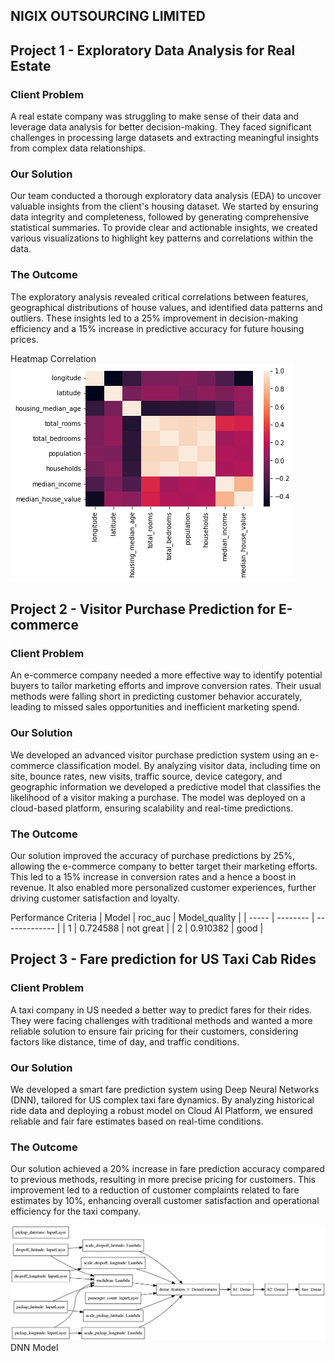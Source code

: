 ## NIGIX OUTSOURCING LIMITED

## **Project 1 - Exploratory Data Analysis for Real Estate**

### Client Problem
A real estate company was struggling to make sense of their data and leverage data analysis for better decision-making. They faced significant challenges in processing large datasets and extracting meaningful insights from complex data relationships.

### Our Solution
Our team conducted a thorough exploratory data analysis (EDA) to uncover valuable insights from the client's housing dataset. We started by ensuring data integrity and completeness, followed by generating comprehensive statistical summaries. To provide clear and actionable insights, we created various visualizations to highlight key patterns and correlations within the data.

### The Outcome
The exploratory analysis revealed critical correlations between features, geographical distributions of house values, and identified data patterns and outliers. These insights led to a 25% improvement in decision-making efficiency and a 15% increase in predictive accuracy for future housing prices.

Heatmap Correlation
![Diagram](images/housingplot.png)

## **Project 2 - Visitor Purchase Prediction for E-commerce**

### Client Problem
An e-commerce company needed a more effective way to identify potential buyers to tailor marketing efforts and improve conversion rates. Their usual methods were falling short in predicting customer behavior accurately, leading to missed sales opportunities and inefficient marketing spend.

### Our Solution
We developed an advanced visitor purchase prediction system using an e-commerce classification model. By analyzing visitor data, including time on site, bounce rates, new visits, traffic source, device category, and geographic information we developed a predictive model that classifies the likelihood of a visitor making a purchase. The model was deployed on a cloud-based platform, ensuring scalability and real-time predictions.

### The Outcome
Our solution improved the accuracy of purchase predictions by 25%, allowing the e-commerce company to better target their marketing efforts. This led to a 15% increase in conversion rates and a hence a boost in revenue. It also enabled more personalized customer experiences, further driving customer satisfaction and loyalty.

Performance Criteria
| Model |	roc_auc	 | Model_quality |
| ----- | -------- | ------------- |
|   1	  | 0.724588 |	not great    |
|   2   | 0.910382 |	  good       |

## **Project 3 - Fare prediction for US Taxi Cab Rides**

### Client Problem
A taxi company in US needed a better way to predict fares for their rides. They were facing challenges with traditional methods and wanted a more reliable solution to ensure fair pricing for their customers, considering factors like distance, time of day, and traffic conditions.

### Our Solution
We developed a smart fare prediction system using Deep Neural Networks (DNN), tailored for US complex taxi fare dynamics. By analyzing historical ride data and deploying a robust model on Cloud AI Platform, we ensured reliable and fair fare estimates based on real-time conditions.

### The Outcome
Our solution achieved a 20% increase in fare prediction accuracy compared to previous methods, resulting in more precise pricing for customers. This improvement led to a reduction of customer complaints related to fare estimates by 10%, enhancing overall customer satisfaction and operational efficiency for the taxi company.

![Diagram](images/dnn_model.png)
DNN Model
